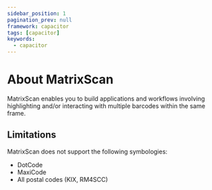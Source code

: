 ```yaml
---
sidebar_position: 1
pagination_prev: null
framework: capacitor
tags: [capacitor]
keywords:
  - capacitor
---
```


# About MatrixScan

MatrixScan enables you to build applications and workflows involving highlighting and/or interacting with multiple barcodes within the same frame.

## Limitations

MatrixScan does not support the following symbologies:

- DotCode
- MaxiCode
- All postal codes (KIX, RM4SCC)
